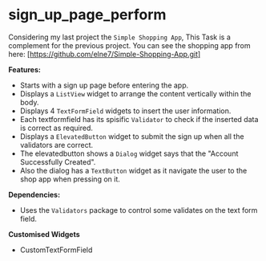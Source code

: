 # sign_up_page_perform

Considering my last project the `Simple Shopping App`, This Task is a complement for the previous project.
You can see the shopping app from here: [https://github.com/elne7/Simple-Shopping-App.git]

**Features:**

- Starts with a sign up page before entering the app.
- Displays a `ListView` widget to arrange the content vertically within the body.
- Displays 4 `TextFormField` widgets to insert the user information.
- Each textformfield has its spisific `Validator` to check if the inserted data is correct as required.
- Displays a `ElevatedButton` widget to submit the sign up when all the validators are correct.
- The elevatedbutton shows a `Dialog` widget says that the "Account Successfully Created".
- Also the dialog has a `TextButton` widget as it navigate the user to the shop app when pressing on it.

**Dependencies:**

* Uses the `Validators` package to control some validates on the text form field.

**Customised Widgets**

- CustomTextFormField